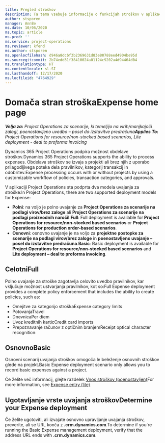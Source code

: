 ```yaml
---
title: Pregled stroškov
description: Ta tema vsebuje informacije o funkcijah stroškov v aplikaciji Project Operations.
author: stsporen
manager: AnnBe
ms.date: 10/06/2020
ms.topic: article
ms.prod: ''
ms.service: project-operations
ms.reviewer: kfend
ms.author: stsporen
ms.openlocfilehash: d946a8dcbf3b2369631d83e80788eed4904be95d
ms.sourcegitcommit: 2b74edd31f38410024a01124c9202a4d94464d04
ms.translationtype: HT
ms.contentlocale: sl-SI
ms.lasthandoff: 12/17/2020
ms.locfileid: "4764929"
---
```

# <a name="expense-home-page"></a><span data-ttu-id="44643-103">Domača stran stroška</span><span class="sxs-lookup"><span data-stu-id="44643-103">Expense home page</span></span>

<span data-ttu-id="44643-104">_**Velja za:** Project Operations za scenarije, ki temeljijo na virih/manjkajoči zalogi, poenostavljeno uvedbo – posel do izstavitve predračuna_</span><span class="sxs-lookup"><span data-stu-id="44643-104">_**Applies To:** Project Operations for resource/non-stocked based scenarios, Lite deployment - deal to proforma invoicing_</span></span>


<span data-ttu-id="44643-105">Dynamics 365 Project Operations podpira možnost obdelave stroškov.</span><span class="sxs-lookup"><span data-stu-id="44643-105">Dynamics 365 Project Operations supports the ability to process expenses.</span></span> <span data-ttu-id="44643-106">Obdelava stroškov se izvaja s projekti ali brez njih z uporabo prilagodljivega poteka dela pravilnikov, kategorij transakcij in odobritev.</span><span class="sxs-lookup"><span data-stu-id="44643-106">Expense processing occurs with or without projects by using a customizable workflow of policies, transaction categories, and approvals.</span></span>

<span data-ttu-id="44643-107">V aplikaciji Project Operations sta podprta dva modela uvajanja za stroške:</span><span class="sxs-lookup"><span data-stu-id="44643-107">In Project Operations, there are two supported deployment models for Expense:</span></span> 

- <span data-ttu-id="44643-108">**Polni**: na voljo je polno uvajanje za **Project Operations za scenarije na podlagi virov/brez zaloge** ali **Project Operations za scenarije na podlagi proizvodnih naročil**.</span><span class="sxs-lookup"><span data-stu-id="44643-108">**Full**: Full deployment is available for **Project Operations for resource/non-stocked based scenarios** or **Project Operations for production order-based scenarios**.</span></span>
- <span data-ttu-id="44643-109">**Osnovni**: osnovno uvajanje je na voljo za **projektne postopke za scenarije na podlagi virov/brez zaloge** in **poenostavljeno uvajanje – posel do izstavitve predračuna**.</span><span class="sxs-lookup"><span data-stu-id="44643-109">**Basic**: Basic deployment is available for **Project Operations for resource/non-stocked based scenarios** and **Lite deployment – deal to proforma invoicing**.</span></span>

## <a name="full"></a><span data-ttu-id="44643-110">Celotni</span><span class="sxs-lookup"><span data-stu-id="44643-110">Full</span></span> 
<span data-ttu-id="44643-111">Polno uvajanje za stroške zagotavlja celovito uvedbo pravilnikov, kar vključuje možnost ustvarjanja pravilnikov, kot so:</span><span class="sxs-lookup"><span data-stu-id="44643-111">Full Expense deployment provides a complete policy enforcement that includes the ability to create policies, such as:</span></span>

  - <span data-ttu-id="44643-112">Omejitve za kategorijo stroška</span><span class="sxs-lookup"><span data-stu-id="44643-112">Expense category limits</span></span>
  - <span data-ttu-id="44643-113">Potovanja</span><span class="sxs-lookup"><span data-stu-id="44643-113">Travel</span></span>
  - <span data-ttu-id="44643-114">Dnevnica</span><span class="sxs-lookup"><span data-stu-id="44643-114">Per diem</span></span>
  - <span data-ttu-id="44643-115">Uvoz kreditnih kartic</span><span class="sxs-lookup"><span data-stu-id="44643-115">Credit card imports</span></span>
  - <span data-ttu-id="44643-116">Prepoznavanje računov z optičnim branjem</span><span class="sxs-lookup"><span data-stu-id="44643-116">Receipt optical character recognition</span></span>

## <a name="basic"></a><span data-ttu-id="44643-117">Osnovno</span><span class="sxs-lookup"><span data-stu-id="44643-117">Basic</span></span> 
<span data-ttu-id="44643-118">Osnovni scenarij uvajanja stroškov omogoča le beleženje osnovnih stroškov glede na projekt.</span><span class="sxs-lookup"><span data-stu-id="44643-118">Basic Expense deployment scenario only allows you to record basic expenses against a project.</span></span> 

<span data-ttu-id="44643-119">Če želite več informacij, glejte razdelek [Vnos stroškov (poenostavljen)](basic-expense.md)</span><span class="sxs-lookup"><span data-stu-id="44643-119">For more information, see [Expense entry (lite)](basic-expense.md)</span></span>

## <a name="determine-your-expense-deployment"></a><span data-ttu-id="44643-120">Ugotavljanje vrste uvajanja stroškov</span><span class="sxs-lookup"><span data-stu-id="44643-120">Determine your Expense deployment</span></span>
<span data-ttu-id="44643-121">Če želite ugotoviti, ali izvajate osnovno upravljanje uvajanja stroškov, preverite, ali se URL konča z **.crm.dynamics.com**.</span><span class="sxs-lookup"><span data-stu-id="44643-121">To determine if you're running the Basic Expense management deployment, verify that the address URL ends with **.crm.dynamics.com**.</span></span> 

